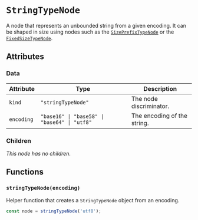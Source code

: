 # `StringTypeNode`

A node that represents an unbounded string from a given encoding. It can be shaped in size using nodes such as the [`SizePrefixTypeNode`](./SizePrefixTypeNode.md) or the [`FixedSizeTypeNode`](./FixedSizeTypeNode.md).

## Attributes

### Data

| Attribute  | Type                                         | Description                 |
| ---------- | -------------------------------------------- | --------------------------- |
| `kind`     | `"stringTypeNode"`                           | The node discriminator.     |
| `encoding` | `"base16" \| "base58" \| "base64" \| "utf8"` | The encoding of the string. |

### Children

_This node has no children._

## Functions

### `stringTypeNode(encoding)`

Helper function that creates a `StringTypeNode` object from an encoding.

```ts
const node = stringTypeNode('utf8');
```

<!-- Auto-update: 2025-10-06T19:16:07.936004 -->
